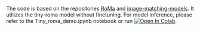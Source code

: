 The code is based on the repositories [RoMa](https://github.com/Parskatt/RoMa) and [image-matching-models](https://github.com/alexstoken/image-matching-models).
It utilizes the tiny-roma model without finetuning. 
For model inference, please refer to the Tiny_roma_demo.ipynb notebook or run [![Open In Colab](https://colab.research.google.com/assets/colab-badge.svg)](https://colab.research.google.com/github/hatiff/TinyRoMa_satelite_matching/blob/main/Tiny_roma_demo.ipynb).

